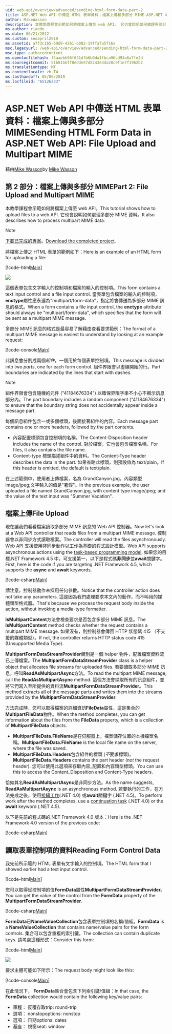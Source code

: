 ```yaml
---
uid: web-api/overview/advanced/sending-html-form-data-part-2
title: ASP.NET Web API 中傳送 HTML 表單資料：檔案上傳和多部分 MIME-ASP.NET 4.x
author: MikeWasson
description: 本教學課程會示範如何將檔案上傳至 web API。 它也會說明如何處理多部分 MIME 資料。
ms.author: riande
ms.date: 06/21/2012
ms.custom: seoapril2019
ms.assetid: a7f3c1b5-69d9-4261-b082-19ffafa5f16a
msc.legacyurl: /web-api/overview/advanced/sending-html-form-data-part-2
msc.type: authoredcontent
ms.openlocfilehash: f5aaebb96f631dfb6b0da1fbca96cd93a6a7fe2d
ms.sourcegitcommit: 51b01b6ff8edde57d8243e4da28c9f1e7f1962b2
ms.translationtype: MT
ms.contentlocale: zh-TW
ms.lasthandoff: 05/06/2019
ms.locfileid: "65126233"
---
```

# <a name="sending-html-form-data-in-aspnet-web-api-file-upload-and-multipart-mime"></a><span data-ttu-id="7e84c-104">ASP.NET Web API 中傳送 HTML 表單資料：檔案上傳與多部分 MIME</span><span class="sxs-lookup"><span data-stu-id="7e84c-104">Sending HTML Form Data in ASP.NET Web API: File Upload and Multipart MIME</span></span>

<span data-ttu-id="7e84c-105">藉由[Mike Wasson](https://github.com/MikeWasson)</span><span class="sxs-lookup"><span data-stu-id="7e84c-105">by [Mike Wasson](https://github.com/MikeWasson)</span></span>

## <a name="part-2-file-upload-and-multipart-mime"></a><span data-ttu-id="7e84c-106">第 2 部分：檔案上傳與多部分 MIME</span><span class="sxs-lookup"><span data-stu-id="7e84c-106">Part 2: File Upload and Multipart MIME</span></span>

<span data-ttu-id="7e84c-107">本教學課程會示範如何將檔案上傳至 web API。</span><span class="sxs-lookup"><span data-stu-id="7e84c-107">This tutorial shows how to upload files to a web API.</span></span> <span data-ttu-id="7e84c-108">它也會說明如何處理多部分 MIME 資料。</span><span class="sxs-lookup"><span data-stu-id="7e84c-108">It also describes how to process multipart MIME data.</span></span>

> [!NOTE]
> <span data-ttu-id="7e84c-109">[下載已完成的專案](https://code.msdn.microsoft.com/ASPNET-Web-API-File-Upload-a8c0fb0d)。</span><span class="sxs-lookup"><span data-stu-id="7e84c-109">[Download the completed project](https://code.msdn.microsoft.com/ASPNET-Web-API-File-Upload-a8c0fb0d).</span></span>

<span data-ttu-id="7e84c-110">將檔案上傳之 HTML 表單的範例如下：</span><span class="sxs-lookup"><span data-stu-id="7e84c-110">Here is an example of an HTML form for uploading a file:</span></span>

[!code-html[Main](sending-html-form-data-part-2/samples/sample1.html)]

![](sending-html-form-data-part-2/_static/image1.png)

<span data-ttu-id="7e84c-111">這個表單包含文字輸入的控制項和檔案的輸入的控制項。</span><span class="sxs-lookup"><span data-stu-id="7e84c-111">This form contains a text input control and a file input control.</span></span> <span data-ttu-id="7e84c-112">當表單包含檔案的輸入的控制項， **enctype**屬性應永遠為&quot;multipart/form-data&quot;，指定將會傳送為多部分 MIME 訊息的格式。</span><span class="sxs-lookup"><span data-stu-id="7e84c-112">When a form contains a file input control, the **enctype** attribute should always be &quot;multipart/form-data&quot;, which specifies that the form will be sent as a multipart MIME message.</span></span>

<span data-ttu-id="7e84c-113">多部分 MIME 訊息的格式是最容易了解藉由查看要求範例：</span><span class="sxs-lookup"><span data-stu-id="7e84c-113">The format of a multipart MIME message is easiest to understand by looking at an example request:</span></span>

[!code-console[Main](sending-html-form-data-part-2/samples/sample2.cmd)]

<span data-ttu-id="7e84c-114">此訊息會分割成兩個*組件*，一個用於每個表單控制項。</span><span class="sxs-lookup"><span data-stu-id="7e84c-114">This message is divided into two *parts*, one for each form control.</span></span> <span data-ttu-id="7e84c-115">組件界限會以虛線開始的行。</span><span class="sxs-lookup"><span data-stu-id="7e84c-115">Part boundaries are indicated by the lines that start with dashes.</span></span>

> [!NOTE]
> <span data-ttu-id="7e84c-116">組件界限會包含隨機的元件 (&quot;41184676334&quot;) 以確保界限字串不小心不顯示訊息部分內。</span><span class="sxs-lookup"><span data-stu-id="7e84c-116">The part boundary includes a random component (&quot;41184676334&quot;) to ensure that the boundary string does not accidentally appear inside a message part.</span></span>

<span data-ttu-id="7e84c-117">每個訊息組件包含一或多個標頭，後面接著組件的內容。</span><span class="sxs-lookup"><span data-stu-id="7e84c-117">Each message part contains one or more headers, followed by the part contents.</span></span>

- <span data-ttu-id="7e84c-118">內容配置標頭包含控制項的名稱。</span><span class="sxs-lookup"><span data-stu-id="7e84c-118">The Content-Disposition header includes the name of the control.</span></span> <span data-ttu-id="7e84c-119">對於檔案，它也會包含檔案名稱。</span><span class="sxs-lookup"><span data-stu-id="7e84c-119">For files, it also contains the file name.</span></span>
- <span data-ttu-id="7e84c-120">Content-type 標頭描述組件中的資料。</span><span class="sxs-lookup"><span data-stu-id="7e84c-120">The Content-Type header describes the data in the part.</span></span> <span data-ttu-id="7e84c-121">如果省略此標頭，則預設值為 text/plain。</span><span class="sxs-lookup"><span data-stu-id="7e84c-121">If this header is omitted, the default is text/plain.</span></span>

<span data-ttu-id="7e84c-122">在上述範例中，使用者上傳檔案，名為 GrandCanyon.jpg，內容類型 image/jpeg;文字輸入的值是&quot;暑假&quot;。</span><span class="sxs-lookup"><span data-stu-id="7e84c-122">In the previous example, the user uploaded a file named GrandCanyon.jpg, with content type image/jpeg; and the value of the text input was &quot;Summer Vacation&quot;.</span></span>

## <a name="file-upload"></a><span data-ttu-id="7e84c-123">檔案上傳</span><span class="sxs-lookup"><span data-stu-id="7e84c-123">File Upload</span></span>

<span data-ttu-id="7e84c-124">現在讓我們看看檔案讀取多部分 MIME 訊息的 Web API 控制器。</span><span class="sxs-lookup"><span data-stu-id="7e84c-124">Now let's look at a Web API controller that reads files from a multipart MIME message.</span></span> <span data-ttu-id="7e84c-125">控制器會以非同步方式讀取檔案。</span><span class="sxs-lookup"><span data-stu-id="7e84c-125">The controller will read the files asynchronously.</span></span> <span data-ttu-id="7e84c-126">Web API 支援使用非同步動作[以工作為基礎的程式設計模型](https://msdn.microsoft.com/library/dd460693.aspx)。</span><span class="sxs-lookup"><span data-stu-id="7e84c-126">Web API supports asynchronous actions using the [task-based programming model](https://msdn.microsoft.com/library/dd460693.aspx).</span></span> <span data-ttu-id="7e84c-127">如果您的目標.NET Framework 4.5 中，可支援第一，以下是程式碼**非同步**並**await**關鍵字。</span><span class="sxs-lookup"><span data-stu-id="7e84c-127">First, here is the code if you are targeting .NET Framework 4.5, which supports the **async** and **await** keywords.</span></span>

[!code-csharp[Main](sending-html-form-data-part-2/samples/sample3.cs)]

<span data-ttu-id="7e84c-128">請注意，控制器動作未採用任何參數。</span><span class="sxs-lookup"><span data-stu-id="7e84c-128">Notice that the controller action does not take any parameters.</span></span> <span data-ttu-id="7e84c-129">這是因為我們處理要求本文內的動作，而不叫用的媒體類型格式器。</span><span class="sxs-lookup"><span data-stu-id="7e84c-129">That's because we process the request body inside the action, without invoking a media-type formatter.</span></span>

<span data-ttu-id="7e84c-130">**IsMultipartContent**方法會檢查要求是否包含多部分 MIME 訊息。</span><span class="sxs-lookup"><span data-stu-id="7e84c-130">The **IsMultipartContent** method checks whether the request contains a multipart MIME message.</span></span> <span data-ttu-id="7e84c-131">如果沒有，則控制器會傳回 HTTP 狀態碼 415 （不支援的媒體類型）。</span><span class="sxs-lookup"><span data-stu-id="7e84c-131">If not, the controller returns HTTP status code 415 (Unsupported Media Type).</span></span>

<span data-ttu-id="7e84c-132">**MultipartFormDataStreamProvider**類別是一個 helper 物件，配置檔案資料流已上傳檔案。</span><span class="sxs-lookup"><span data-stu-id="7e84c-132">The **MultipartFormDataStreamProvider** class is a helper object that allocates file streams for uploaded files.</span></span> <span data-ttu-id="7e84c-133">若要讀取多部分 MIME 訊息，呼叫**ReadAsMultipartAsync**方法。</span><span class="sxs-lookup"><span data-stu-id="7e84c-133">To read the multipart MIME message, call the **ReadAsMultipartAsync** method.</span></span> <span data-ttu-id="7e84c-134">這個方法會擷取所有的訊息組件，並將它們寫入至所提供的資料流**MultipartFormDataStreamProvider**。</span><span class="sxs-lookup"><span data-stu-id="7e84c-134">This method extracts all of the message parts and writes them into the streams provided by the **MultipartFormDataStreamProvider**.</span></span>

<span data-ttu-id="7e84c-135">方法完成時，您可以取得檔案的詳細資訊**FileData**屬性，這是集合的**MultipartFileData**物件。</span><span class="sxs-lookup"><span data-stu-id="7e84c-135">When the method completes, you can get information about the files from the **FileData** property, which is a collection of **MultipartFileData** objects.</span></span>

- <span data-ttu-id="7e84c-136">**MultipartFileData.FileName**是在伺服器上，檔案儲存位置的本機檔案名稱。</span><span class="sxs-lookup"><span data-stu-id="7e84c-136">**MultipartFileData.FileName** is the local file name on the server, where the file was saved.</span></span>
- <span data-ttu-id="7e84c-137">**MultipartFileData.Headers**包含組件的標頭 (*不*要求標頭)。</span><span class="sxs-lookup"><span data-stu-id="7e84c-137">**MultipartFileData.Headers** contains the part header (*not* the request header).</span></span> <span data-ttu-id="7e84c-138">您可以使用此選項來存取內容\_配置和內容類型標頭。</span><span class="sxs-lookup"><span data-stu-id="7e84c-138">You can use this to access the Content\_Disposition and Content-Type headers.</span></span>

<span data-ttu-id="7e84c-139">恰如其名**ReadAsMultipartAsync**是非同步方法。</span><span class="sxs-lookup"><span data-stu-id="7e84c-139">As the name suggests, **ReadAsMultipartAsync** is an asynchronous method.</span></span> <span data-ttu-id="7e84c-140">若要執行的工作，在方法完成之後，使用[接續工作](https://msdn.microsoft.com/library/ee372288.aspx)(.NET 4.0) 或**await**關鍵字 (.NET 4.5)。</span><span class="sxs-lookup"><span data-stu-id="7e84c-140">To perform work after the method completes, use a [continuation task](https://msdn.microsoft.com/library/ee372288.aspx) (.NET 4.0) or the **await** keyword (.NET 4.5).</span></span>

<span data-ttu-id="7e84c-141">以下是先前的程式碼的.NET Framework 4.0 版本：</span><span class="sxs-lookup"><span data-stu-id="7e84c-141">Here is the .NET Framework 4.0 version of the previous code:</span></span>

[!code-csharp[Main](sending-html-form-data-part-2/samples/sample4.cs)]

## <a name="reading-form-control-data"></a><span data-ttu-id="7e84c-142">讀取表單控制項的資料</span><span class="sxs-lookup"><span data-stu-id="7e84c-142">Reading Form Control Data</span></span>

<span data-ttu-id="7e84c-143">我先前所示範的 HTML 表單有文字輸入的控制項。</span><span class="sxs-lookup"><span data-stu-id="7e84c-143">The HTML form that I showed earlier had a text input control.</span></span>

[!code-html[Main](sending-html-form-data-part-2/samples/sample5.html)]

<span data-ttu-id="7e84c-144">您可以取得從控制項的值**FormData**屬性**MultipartFormDataStreamProvider**。</span><span class="sxs-lookup"><span data-stu-id="7e84c-144">You can get the value of the control from the **FormData** property of the **MultipartFormDataStreamProvider**.</span></span>

[!code-csharp[Main](sending-html-form-data-part-2/samples/sample6.cs?highlight=15)]

<span data-ttu-id="7e84c-145">**FormData**已**NameValueCollection**包含表單控制項的名稱/值組。</span><span class="sxs-lookup"><span data-stu-id="7e84c-145">**FormData** is a **NameValueCollection** that contains name/value pairs for the form controls.</span></span> <span data-ttu-id="7e84c-146">集合可以包含重複的索引鍵。</span><span class="sxs-lookup"><span data-stu-id="7e84c-146">The collection can contain duplicate keys.</span></span> <span data-ttu-id="7e84c-147">請考慮這種形式：</span><span class="sxs-lookup"><span data-stu-id="7e84c-147">Consider this form:</span></span>

[!code-html[Main](sending-html-form-data-part-2/samples/sample7.html)]

![](sending-html-form-data-part-2/_static/image2.png)

<span data-ttu-id="7e84c-148">要求主體可能如下所示：</span><span class="sxs-lookup"><span data-stu-id="7e84c-148">The request body might look like this:</span></span>

[!code-console[Main](sending-html-form-data-part-2/samples/sample8.cmd)]

<span data-ttu-id="7e84c-149">在此情況下， **FormData**集合會包含下列索引鍵/值組：</span><span class="sxs-lookup"><span data-stu-id="7e84c-149">In that case, the **FormData** collection would contain the following key/value pairs:</span></span>

- <span data-ttu-id="7e84c-150">車程： 反覆存取</span><span class="sxs-lookup"><span data-stu-id="7e84c-150">trip: round-trip</span></span>
- <span data-ttu-id="7e84c-151">選項： nonstop</span><span class="sxs-lookup"><span data-stu-id="7e84c-151">options: nonstop</span></span>
- <span data-ttu-id="7e84c-152">選項： 日期</span><span class="sxs-lookup"><span data-stu-id="7e84c-152">options: dates</span></span>
- <span data-ttu-id="7e84c-153">基座： 視窗</span><span class="sxs-lookup"><span data-stu-id="7e84c-153">seat: window</span></span>

